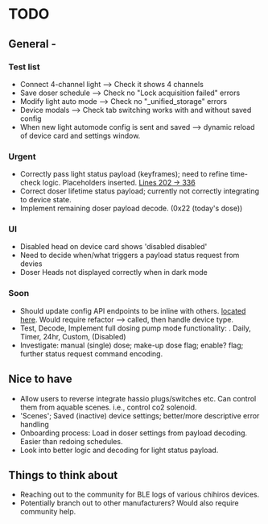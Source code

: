 # TODO

## General -

### Test list

- Connect 4-channel light --> Check it shows 4 channels
- Save doser schedule --> Check no "Lock acquisition failed" errors
- Modify light auto mode --> Check no "_unified_storage" errors
- Device modals --> Check tab switching works with and without saved config
- When new light automode config is sent and saved --> dynamic reload of device card and settings window.

### Urgent

- Correctly pass light status payload (keyframes); need to refine time-check logic. Placeholders inserted.
  [Lines 202 -> 336](src/aquable/storage/models.py#L204)
- Correct doser lifetime status payload; currently not correctly integrating to device state.
- Implement remaining doser payload decode. (0x22 (today's dose))

### UI

- Disabled head on device card shows 'disabled disabled'
- Need to decide when/what triggers a payload status request from devies
- Doser Heads not displayed correctly when in dark mode

### Soon

- Should update config API endpoints to be inline with others. [located here](src/aquable/api/routes_configurations.py). Would require refactor --> called, then handle device type.
- Test, Decode, Implement full dosing pump mode functionality:
  . Daily, Timer, 24hr, Custom, (Disabled)
- Investigate: manual (single) dose; make-up dose flag; enable? flag; further status request command encoding.

## Nice to have

- Allow users to reverse integrate hassio plugs/switches etc. Can control them from aquable scenes.
  i.e., control co2 solenoid.
- 'Scenes'; Saved (inactive) device settings; better/more descriptive error handling
- Onboarding process: Load in doser settings from payload decoding. Easier than redoing schedules.
- Look into better logic and decoding for light status payload.

## Things to think about

- Reaching out to the community for BLE logs of various chihiros devices.
- Potentially branch out to other manufacturers? Would also require community help.

